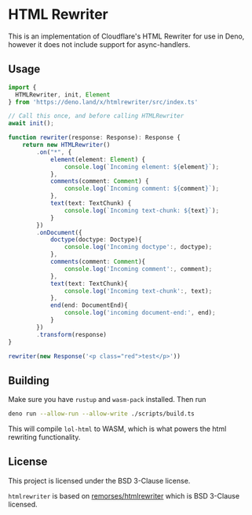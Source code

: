 # HTML Rewriter

This is an implementation of Cloudflare's HTML Rewriter for use in Deno, however
it does not include support for async-handlers.

## Usage

```ts
import { 
  HTMLRewriter, init, Element
} from 'https://deno.land/x/htmlrewriter/src/index.ts'

// Call this once, and before calling HTMLRewriter
await init();

function rewriter(response: Response): Response {
    return new HTMLRewriter()
        .on("*", {
            element(element: Element) { 
                console.log(`Incoming element: ${element}`);
            },
            comments(comment: Comment) {
                console.log(`Incoming comment: ${comment}`);
            },
            text(text: TextChunk) {
                console.log(`Incoming text-chunk: ${text}`);
            }
        })
        .onDocument({
            doctype(doctype: Doctype){
                console.log('Incoming doctype':, doctype);
            },
            comments(comment: Comment){
                console.log('Incoming comment':, comment);
            },
            text(text: TextChunk){
                console.log('Incoming text-chunk':, text);
            },
            end(end: DocumentEnd){
                console.log('incoming document-end:', end);
            }
        })
        .transform(response)
}

rewriter(new Response('<p class="red">test</p>'))
```

## Building

Make sure you have `rustup` and `wasm-pack` installed. Then run

```sh
deno run --allow-run --allow-write ./scripts/build.ts
```

This will compile `lol-html` to WASM, which is what powers the html rewriting
functionality.

## License

This project is licensed under the BSD 3-Clause license.

`htmlrewriter` is based on
[remorses/htmlrewriter](https://github.com/remorses/htmlrewriter) which is BSD
3-Clause licensed.
